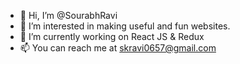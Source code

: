 - 👋 Hi, I’m @SourabhRavi
- 👀 I’m interested in making useful and fun websites.
- 🌱 I’m currently working on React JS & Redux
- 📫 You can reach me at skravi0657@gmail.com

<!---
SourabhRavi/SourabhRavi is a ✨ special ✨ repository because its `README.md` (this file) appears on your GitHub profile.
You can click the Preview link to take a look at your changes.
--->

